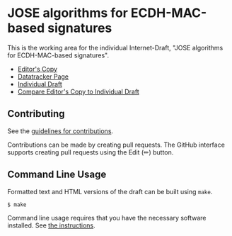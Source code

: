 # JOSE algorithms for ECDH-MAC-based signatures

This is the working area for the individual Internet-Draft, "JOSE algorithms for ECDH-MAC-based signatures".

* [Editor's Copy](https://paulbastian.github.io/draft-bastian-dvs-jose/#go.draft-bastian-dvs-jose.html)
* [Datatracker Page](https://datatracker.ietf.org/doc/draft-bastian-jose-alg-ecdh-mac)
* [Individual Draft](https://datatracker.ietf.org/doc/html/draft-bastian-jose-alg-ecdh-mac)
* [Compare Editor's Copy to Individual Draft](https://paulbastian.github.io/draft-bastian-dvs-jose/#go.draft-bastian-dvs-jose.diff)


## Contributing

See the
[guidelines for contributions](https://github.com/paulbastian/jose-ecdh-mac-algorithms/blob/main/CONTRIBUTING.md).

Contributions can be made by creating pull requests.
The GitHub interface supports creating pull requests using the Edit (✏) button.


## Command Line Usage

Formatted text and HTML versions of the draft can be built using `make`.

```sh
$ make
```

Command line usage requires that you have the necessary software installed.  See
[the instructions](https://github.com/martinthomson/i-d-template/blob/main/doc/SETUP.md).

